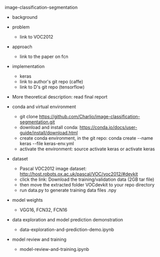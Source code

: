image-classification-segmentation

* background

* problem

    - link to VOC2012
    
* approach

    - link to the paper on fcn
 
* implementation

    - keras
    - link to author's git repo (caffe)
    - link to D's git repo (tensorflow)
    

* More theoretical description: read final report

* conda and virtual environment

    - git clone https://github.com/Charlio/image-classification-segmentation.git
    - download and install conda: https://conda.io/docs/user-guide/install/download.html
    - create conda environment, in the git repo: conda create --name keras --file keras-env.yml
    - activate the environment: source activate keras or activate keras
    

* dataset 

    - Pascal VOC2012 image dataset: http://host.robots.ox.ac.uk/pascal/VOC/voc2012/#devkit
    - click the link: Download the training/validation data (2GB tar file)
    - then move the extracted folder VOCdevkit to your repo directory
    - run data.py to generate training data files .npy

* model weights

    - VGG16, FCN32, FCN16 

* data exploration and model prediction demonstration

    - data-exploration-and-prediction-demo.ipynb

* model review and training

    - model-review-and-training.ipynb
